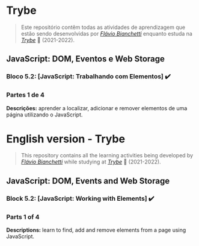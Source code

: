 
# Trybe

> Este repositório contêm todas as atividades de aprendizagem que estão sendo desenvolvidas por  _[Flávio Bianchetti](https://www.linkedin.com/in/flaviobianchetti/)_ enquanto estuda na _[Trybe](https://www.betrybe.com/)_ :rocket: (2021-2022).

## JavaScript: DOM, Eventos e Web Storage


### Bloco 5.2: [JavaScript: Trabalhando com Elementos] :heavy_check_mark:

### Partes 1 de 4

**Descrições:**  aprender a localizar, adicionar e remover elementos de uma página utilizando o JavaScript.

# English version - Trybe

> This repository contains all the learning activities being developed by _[Flávio Bianchetti](https://www.linkedin.com/in/flaviobianchetti/)_ while studying at _[Trybe](https://www.betrybe.com/)_ :rocket: (2021-2022).

## JavaScript: DOM, Events and Web Storage


### Block 5.2: [JavaScript: Working with Elements] :heavy_check_mark:

### Parts 1 of 4

**Descriptions:** learn to find, add and remove elements from a page using JavaScript.